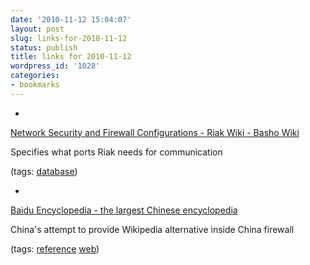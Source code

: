 ```yaml
---
date: '2010-11-12 15:04:07'
layout: post
slug: links-for-2010-11-12
status: publish
title: links for 2010-11-12
wordpress_id: '1028'
categories:
- bookmarks
---
```


  * 
                

[Network Security and Firewall Configurations - Riak Wiki - Basho Wiki](https://wiki.basho.com/display/RIAK/Network+Security+and+Firewall+Configurations)


                

Specifies what ports Riak needs for communication


                

(tags: [database](http://www.delicious.com/eob/database))


            
  * 
                

[Baidu Encyclopedia - the largest Chinese encyclopedia](http://baike.baidu.com/)


                

China's attempt to provide Wikipedia alternative inside China firewall


                

(tags: [reference](http://www.delicious.com/eob/reference) [web](http://www.delicious.com/eob/web))


            
